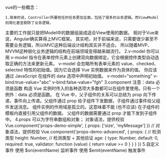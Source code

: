 vue的一些概念：

    1.简单的说，Controller所要担任的任务更加全面，包括了很多的业务逻辑。而ViewModel则简化甚至剔除了业务逻辑，
主要的工作就只是把Model中的数据组装成适合View使用的数据。
相对于Vue来说，Angular确实算得上MVC框架。
其实吧，对于前端来说，只需要很少甚至不需要业务逻辑，所以MVC这种后端设计结构其实并不适合。
所以随着MVP、MVVM这种弱化业务逻辑的结构在前端领域变得越来越流行。
    2.v-model
    你可以用 v-model 指令在表单控件元素上创建双向数据绑定。它会根据控件类型自动选取正确的方法来更新元素。
    v-model 会忽略所有表单元素的 value、checked、selected 特性的初始值。因为它会选择 Vue 实例数据来作为具体的值。
    你应该通过 JavaScript 在组件的 data 选项中声明初始值。
     v-model="something" v-bind:true-value="abc" v-bind:false-value="fgh"
    3.component
     注意：data 必须是函数
     构造 Vue 实例时传入的各种选项大多数都可以在组件里使用。只有一个例外：data 必须是函数。
     在 Vue 中，父子组件的关系可以总结为 prop 向下传递，事件向上传递。父组件通过 prop 给子组件下发数据，子组件通过事件给父组件发送消息。
     组件实例的作用域是孤立的。这意味着不能 (也不应该) 在子组件的模板内直接引用父组件的数据。
     父组件的数据需要通过 prop 才能下发到子组件中。
     4.props
     可以为字符串数组和对象；
     对象语法，提供校验
     Vue.component('props-demo-simple', {
       props: ['size', 'myMessage']
     })
     // 对象语法，提供校验
     Vue.component('props-demo-advanced', {
       props: {
         // 检测类型
         height: Number,
         // 检测类型 + 其他验证
         age: {
           type: Number,
           default: 0,
           required: true,
           validator: function (value) {
             return value >= 0
           }
         }
       }
     })
        5.自定义事件
        使用 $on(eventName) 监听事件
        使用 $emit(eventName) 触发事件